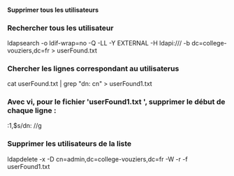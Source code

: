 #### Supprimer tous les utilisateurs


### Rechercher tous les utilisateur

ldapsearch -o ldif-wrap=no -Q -LL -Y EXTERNAL -H ldapi:/// -b dc=college-vouziers,dc=fr >  userFound.txt


### Chercher les lignes correspondant au utilisaterus

cat userFound.txt | grep "dn: cn" > userFound1.txt


### Avec vi, pour le fichier 'userFound1.txt ', supprimer le début de chaque ligne : 

:1,$s/dn: //g


### Supprimer les utilisateurs de la liste

ldapdelete -x -D cn=admin,dc=college-vouziers,dc=fr -W -r -f userFound1.txt
